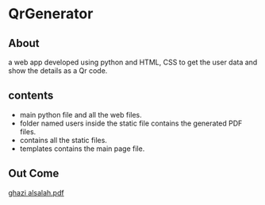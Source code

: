 # QrGenerator
## About 
 a web app developed using python and HTML, CSS to get the user data and show the details as a Qr code.
## contents    
- main python file and all the web files. 
- folder named users inside the static file contains the generated PDF files.
- contains all the static files.
- templates contains the main page file.

## Out Come
 [ghazi alsalah.pdf](https://github.com/ghazi-ms/QrGenerator/files/12506666/ghazi.alsalah.pdf)
